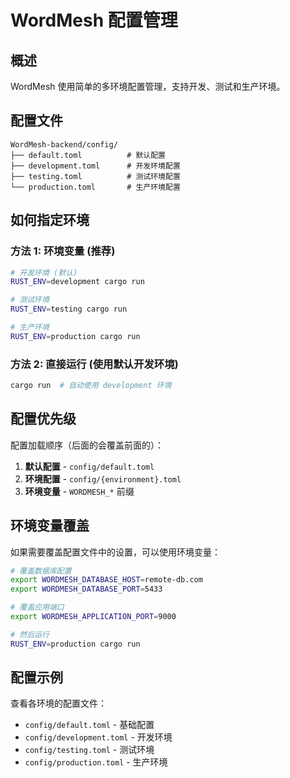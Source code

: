 # WordMesh 配置管理

## 概述

WordMesh 使用简单的多环境配置管理，支持开发、测试和生产环境。

## 配置文件

```
WordMesh-backend/config/
├── default.toml          # 默认配置
├── development.toml      # 开发环境配置
├── testing.toml          # 测试环境配置
└── production.toml       # 生产环境配置
```

## 如何指定环境

### 方法 1: 环境变量 (推荐)
```bash
# 开发环境 (默认)
RUST_ENV=development cargo run

# 测试环境
RUST_ENV=testing cargo run

# 生产环境
RUST_ENV=production cargo run
```

### 方法 2: 直接运行 (使用默认开发环境)
```bash
cargo run  # 自动使用 development 环境
```

## 配置优先级

配置加载顺序（后面的会覆盖前面的）：

1. **默认配置** - `config/default.toml`
2. **环境配置** - `config/{environment}.toml`
3. **环境变量** - `WORDMESH_*` 前缀

## 环境变量覆盖

如果需要覆盖配置文件中的设置，可以使用环境变量：

```bash
# 覆盖数据库配置
export WORDMESH_DATABASE_HOST=remote-db.com
export WORDMESH_DATABASE_PORT=5433

# 覆盖应用端口
export WORDMESH_APPLICATION_PORT=9000

# 然后运行
RUST_ENV=production cargo run
```

## 配置示例

查看各环境的配置文件：
- `config/default.toml` - 基础配置
- `config/development.toml` - 开发环境
- `config/testing.toml` - 测试环境  
- `config/production.toml` - 生产环境
